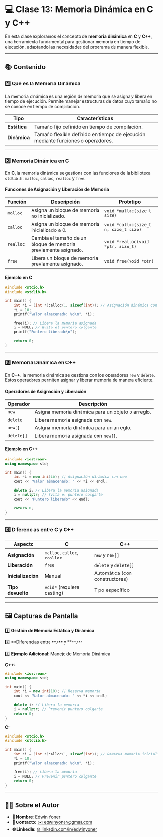 # 💻 Clase 13: Memoria Dinámica en C y C++

En esta clase exploramos el concepto de **memoria dinámica** en **C** y **C++**, una herramienta fundamental para gestionar memoria en tiempo de ejecución, adaptando las necesidades del programa de manera flexible.

---

## 📚 Contenido

### **1️⃣ Qué es la Memoria Dinámica**

La memoria dinámica es una región de memoria que se asigna y libera en tiempo de ejecución. Permite manejar estructuras de datos cuyo tamaño no se conoce en tiempo de compilación.

| **Tipo**     | **Características**                                                              |
| ------------ | -------------------------------------------------------------------------------- |
| **Estática** | Tamaño fijo definido en tiempo de compilación.                                   |
| **Dinámica** | Tamaño flexible definido en tiempo de ejecución mediante funciones o operadores. |

---

### **2️⃣ Memoria Dinámica en C**

En **C**, la memoria dinámica se gestiona con las funciones de la biblioteca `stdlib.h`: `malloc`, `calloc`, `realloc` y `free`.

#### **Funciones de Asignación y Liberación de Memoria**

| **Función** | **Descripción**                                                | **Prototipo**                         |
| ----------- | -------------------------------------------------------------- | ------------------------------------- |
| `malloc`    | Asigna un bloque de memoria no inicializado.                   | `void *malloc(size_t size)`           |
| `calloc`    | Asigna un bloque de memoria inicializado a 0.                  | `void *calloc(size_t n, size_t size)` |
| `realloc`   | Cambia el tamaño de un bloque de memoria previamente asignado. | `void *realloc(void *ptr, size_t)`    |
| `free`      | Libera un bloque de memoria previamente asignado.              | `void free(void *ptr)`                |

#### **Ejemplo en C**

```c
#include <stdio.h>
#include <stdlib.h>

int main() {
    int *i = (int *)calloc(1, sizeof(int)); // Asignación dinámica con calloc
    *i = 10;
    printf("Valor almacenado: %d\n", *i);

    free(i); // Libera la memoria asignada
    i = NULL; // Evita el puntero colgante
    printf("Puntero liberado\n");

    return 0;
}
```

---

### **3️⃣ Memoria Dinámica en C++**

En **C++**, la memoria dinámica se gestiona con los operadores `new` y `delete`. Estos operadores permiten asignar y liberar memoria de manera eficiente.

#### **Operadores de Asignación y Liberación**

| **Operador** | **Descripción**                                   |
| ------------ | ------------------------------------------------- |
| `new`        | Asigna memoria dinámica para un objeto o arreglo. |
| `delete`     | Libera memoria asignada con `new`.                |
| `new[]`      | Asigna memoria dinámica para un arreglo.          |
| `delete[]`   | Libera memoria asignada con `new[]`.              |

#### **Ejemplo en C++**

```cpp
#include <iostream>
using namespace std;

int main() {
    int *i = new int(10); // Asignación dinámica con new
    cout << "Valor almacenado: " << *i << endl;

    delete i; // Libera la memoria asignada
    i = nullptr; // Evita el puntero colgante
    cout << "Puntero liberado" << endl;

    return 0;
}
```

---

### **4️⃣ Diferencias entre C y C++**

| **Aspecto**        | **C**                         | **C++**                        |
| ------------------ | ----------------------------- | ------------------------------ |
| **Asignación**     | `malloc`, `calloc`, `realloc` | `new` y `new[]`                |
| **Liberación**     | `free`                        | `delete` y `delete[]`          |
| **Inicialización** | Manual                        | Automática (con constructores) |
| **Tipo devuelto**  | `void*` (requiere casting)    | Tipo específico                |

---

## 🖼️ Capturas de Pantalla

1️⃣ **Gestión de Memoria Estática y Dinámica**&#x20;

2️⃣ **Diferencias entre **``**/**``** y **``**/**``&#x20;

3️⃣ **Ejemplo Adicional:** Manejo de Memoria Dinámica

**C++:**

```cpp
#include <iostream>
using namespace std;

int main() {
    int *i = new int(10); // Reserva memoria
    cout << "Valor almacenado: " << *i << endl;

    delete i; // Libera la memoria
    i = nullptr; // Prevenir puntero colgante
    return 0;
}
```

**C:**

```c
#include <stdio.h>
#include <stdlib.h>

int main() {
    int *i = (int *)calloc(1, sizeof(int)); // Reserva memoria inicializada
    *i = 10;
    printf("Valor almacenado: %d\n", *i);

    free(i); // Libera la memoria
    i = NULL; // Prevenir puntero colgante
    return 0;
}
```

---

## 👨‍💻 Sobre el Autor

- **👤 Nombre:** Edwin Yoner
- **📧 Contacto:** [✉️ edwinyoner@gmail.com](mailto\:edwinyoner@gmail.com)
- **🌐 LinkedIn:** [🌐 linkedin.com/in/edwinyoner](https://www.linkedin.com/in/edwinyoner)

